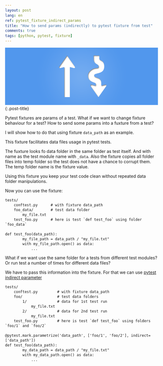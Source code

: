 ```yaml
---
layout: post
lang: en
ref: pytest_fixture_indirect_params
title: "How to send params (indirectly) to pytest fixture from test"
comments: true
tags: [python, pytest, fixture]
---
```

![](/images/directindirect.png){:.post-title}

Pytest fixtures are params of a test. 
What if we want to change fixture behaviour for a test? 
How to send some params into a fuxture from a test?

I will show how to do that using fixture `data_path` as an example.

This fixture facilitates data files usage in pytest tests.

The fuxture looks fo data folder in the same folder as test itself. And with name
as the test module name with `_data`. Also the fixture copies all folder files into temp
folder so the test does not have a chance to corrupt them. The temp folder name is the
fixture value. 

Using this fixture you keep your test code clean without repeated data folder manipulations.

<script src="https://gist.github.com/andgineer/a238cba69c88466024e1f854082e4188.js"></script>

Now you can use the fixture:

    tests/
        conftest.py      # with fixture data_path
        foo_data/        # test data folder
            my_file.txt
        test_foo.py      # here is test `def test_foo` using folder `foo_data`

    def test_foo(data_path):
            my_file_path = data_path / "my_file.txt"
            with my_file_path.open() as data:
                ...
                
What if we want use the same folder for a tests from different test modules?
Or run test a number of times for different data files?

We have to pass this information into the fixture. For that we can use
[pytest indirect parameter](https://docs.pytest.org/en/latest/example/parametrize.html#apply-indirect-on-particular-arguments)

    tests/
        conftest.py         # with fixture data_path
        foo/                # test data folders
            1/              # data for 1st test run
                my_file.txt
            2/              # data for 2nd test run
                my_file.txt
        test_foo.py         # here is test `def test_foo` using folders `foo/1` and `foo/2`
        
    @pytest.mark.parametrize('data_path', ['foo/1', 'foo/2'], indirect=['data_path'])
    def test_foo(data_path):
            my_data_path = data_path / "my_file.txt"
            with my_data_path.open() as data:
                ...



